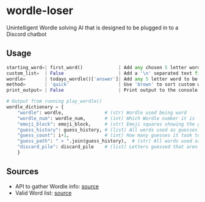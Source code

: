 # wordle-loser

Unintelligent Wordle solving AI that is designed to be plugged in to a Discord chatbot

## Usage

```py
starting_word=| first_word()             | Add any chosen 5 letter word as string
custom_list=  | False                    | Add a '\n' separated text file to /wordlists
wordle=       | todays_wordle()['answer']| Add any 5 letter word to be the Wordle
method=       | 'quick'                  | Use 'brown' to sort custom wordlist by usage
print_output= | False                    | Print output to the console
```

```py
# Output from running play_wordle()
wordle_dictionary = {
    "wordle": wordle,               # (str) Wordle used being word
    "wordle_num": wordle_num,       # (int) Which Wordle number it is
    "emoji_block": emoji_block,     # (str) Emoji squares showing the guesses
    "guess_history": guess_history, # (list) All words used as guesses
    "guess_count": i+1,             # (int) How many guesses it took to solve
    "guess_path": " > ".join(guess_history),  # (str) All words used as guesses
    "discard_pile": discard_pile    # (list) Letters guessed that aren't used
    }
```

## Sources

- API to gather Wordle info: [source](https://rapidapi.com/Alejandro99aru/api/wordle-answers-solutions/)
- Valid Word list:           [source](https://gist.github.com/dracos/dd0668f281e685bad51479e5acaadb93)
